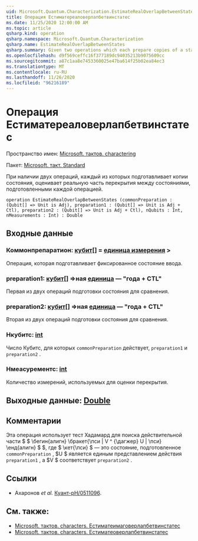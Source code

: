 ```yaml
---
uid: Microsoft.Quantum.Characterization.EstimateRealOverlapBetweenStates
title: Операция Естиматереаловерлапбетвинстатес
ms.date: 11/25/2020 12:00:00 AM
ms.topic: article
qsharp.kind: operation
qsharp.namespace: Microsoft.Quantum.Characterization
qsharp.name: EstimateRealOverlapBetweenStates
qsharp.summary: Given two operations which each prepare copies of a state, estimates the real part of the overlap between the states prepared by each operation.
ms.openlocfilehash: d9f569ceffc16f377189dc94035213b9075609cc
ms.sourcegitcommit: a87c1aa8e7453360025e47ba614f25b02ea84ec3
ms.translationtype: MT
ms.contentlocale: ru-RU
ms.lasthandoff: 11/26/2020
ms.locfileid: "96216189"
---
```

# <a name="estimaterealoverlapbetweenstates-operation"></a>Операция Естиматереаловерлапбетвинстатес

Пространство имен: [Microsoft. тактов. charactering](xref:Microsoft.Quantum.Characterization)

Пакет: [Microsoft. такт. Standard](https://nuget.org/packages/Microsoft.Quantum.Standard)


При наличии двух операций, каждый из которых подготавливает копии состояния, оценивает реальную часть перекрытия между состояниями, подготовленными каждой операцией.

```qsharp
operation EstimateRealOverlapBetweenStates (commonPreparation : (Qubit[] => Unit is Adj), preparation1 : (Qubit[] => Unit is Adj + Ctl), preparation2 : (Qubit[] => Unit is Adj + Ctl), nQubits : Int, nMeasurements : Int) : Double
```


## <a name="input"></a>Входные данные

### <a name="commonpreparation--qubit--unit--is-adj"></a>Коммонпрепаратион: [кубит](xref:microsoft.quantum.lang-ref.qubit)[] = [единица измерения](xref:microsoft.quantum.lang-ref.unit) >

Операция, которая подготавливает фиксированное состояние ввода.


### <a name="preparation1--qubit--unit--is-adj--ctl"></a>preparation1: [кубит](xref:microsoft.quantum.lang-ref.qubit)[] =>ная [единица](xref:microsoft.quantum.lang-ref.unit)  — "года + CTL"

Первая из двух операций подготовки состояния для сравнения.


### <a name="preparation2--qubit--unit--is-adj--ctl"></a>preparation2: [кубит](xref:microsoft.quantum.lang-ref.qubit)[] =>ная [единица](xref:microsoft.quantum.lang-ref.unit)  — "года + CTL"

Вторая из двух операций подготовки состояния для сравнения.


### <a name="nqubits--int"></a>Нкубитс: [int](xref:microsoft.quantum.lang-ref.int)

Число Кубитс, для которых `commonPreparation` действует, `preparation1` и `preparation2` .


### <a name="nmeasurements--int"></a>Нмеасурементс: [int](xref:microsoft.quantum.lang-ref.int)

Количество измерений, используемых для оценки перекрытия.



## <a name="output--double"></a>Выходные данные: [Double](xref:microsoft.quantum.lang-ref.double)



## <a name="remarks"></a>Комментарии

Эта операция использует тест Хадамард для поиска действительной части $ $ \бегин{алигн} \бракет{\пси | V ^ {\дагжер} U | \пси} \енд{алигн} $ $, где $ \кет{\пси} $ — это состояние, подготовленное `commonPreparation` , $U $ является единым представлением действия `preparation1` , а $V $ соответствует `preparation2` .

## <a name="references"></a>Ссылки

- Ахаронов *et al.* [Куант-pH/0511096](https://arxiv.org/abs/quant-ph/0511096).

## <a name="see-also"></a>См. также:

- [Microsoft. тактов. characters. Естиматеимаговерлапбетвинстатес](xref:Microsoft.Quantum.Characterization.EstimateImagOverlapBetweenStates)
- [Microsoft. тактов. characters. Естиматеоверлапбетвинстатес](xref:Microsoft.Quantum.Characterization.EstimateOverlapBetweenStates)
